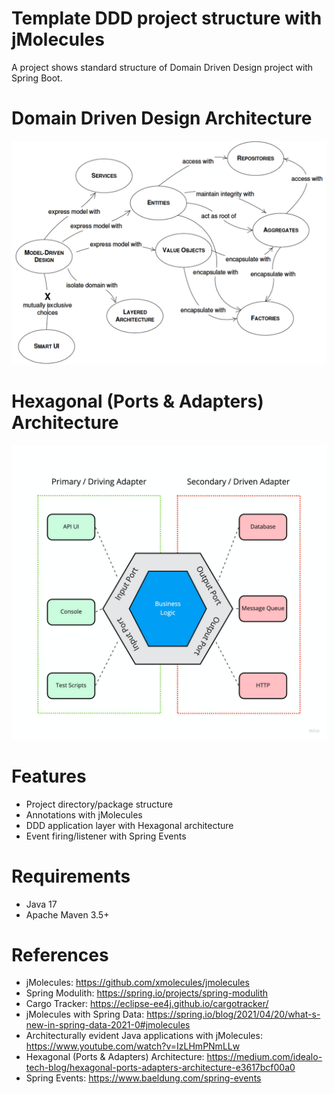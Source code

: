 Template DDD project structure with jMolecules
==============================================

A project shows standard structure of Domain Driven Design project with Spring Boot.

# Domain Driven Design Architecture

![Domain Driven Design](src/site/images/ddd-landscape.png)

# Hexagonal (Ports & Adapters) Architecture

![Hexagonal Architecture](src/site/images/hexagonal-architecture.png)

# Features

* Project directory/package structure
* Annotations with jMolecules
* DDD application layer with Hexagonal architecture
* Event firing/listener with Spring Events

# Requirements

* Java 17
* Apache Maven 3.5+

# References

* jMolecules: https://github.com/xmolecules/jmolecules
* Spring Modulith: https://spring.io/projects/spring-modulith
* Cargo Tracker: https://eclipse-ee4j.github.io/cargotracker/
* jMolecules with Spring Data: https://spring.io/blog/2021/04/20/what-s-new-in-spring-data-2021-0#jmolecules
* Architecturally evident Java applications with jMolecules: https://www.youtube.com/watch?v=IzLHmPNmLLw
* Hexagonal (Ports & Adapters) Architecture: https://medium.com/idealo-tech-blog/hexagonal-ports-adapters-architecture-e3617bcf00a0
* Spring Events: https://www.baeldung.com/spring-events
